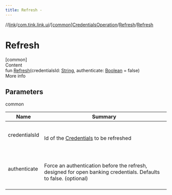 ```yaml
---
title: Refresh -
---
```

//[link](../../../index.md)/[com.tink.link.ui](../../index.md)/[[common]CredentialsOperation](../index.md)/[Refresh](index.md)/[Refresh](-refresh.md)



# Refresh  
[common]  
Content  
fun [Refresh](-refresh.md)(credentialsId: [String](https://kotlinlang.org/api/latest/jvm/stdlib/kotlin/-string/index.html), authenticate: [Boolean](https://kotlinlang.org/api/latest/jvm/stdlib/kotlin/-boolean/index.html) = false)  
More info  


## Parameters  
  
common  
  
|  Name|  Summary| 
|---|---|
| <a name="com.tink.link.ui/CredentialsOperation.Refresh/Refresh/#kotlin.String#kotlin.Boolean/PointingToDeclaration/"></a>credentialsId| <a name="com.tink.link.ui/CredentialsOperation.Refresh/Refresh/#kotlin.String#kotlin.Boolean/PointingToDeclaration/"></a><br><br>Id of the [Credentials](../../../com.tink.model.credentials/[common]-credentials/index.md) to be refreshed<br><br>
| <a name="com.tink.link.ui/CredentialsOperation.Refresh/Refresh/#kotlin.String#kotlin.Boolean/PointingToDeclaration/"></a>authenticate| <a name="com.tink.link.ui/CredentialsOperation.Refresh/Refresh/#kotlin.String#kotlin.Boolean/PointingToDeclaration/"></a><br><br>Force an authentication before the refresh, designed for open banking credentials. Defaults to false. (optional)<br><br>
  
  



